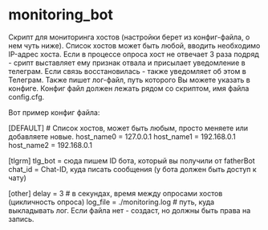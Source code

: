 # monitoring_bot

Скрипт для мониторинга хостов (настройки берет из конфиг-файла, о нем чуть ниже). Список хостов может быть любой, вводить необходимо IP-адрес хоста.
Если в процессе опроса хост не отвечает 3 раза подряд - срипт выставляет ему признак отвала и присылает уведомление в телеграм. Если связь восстановилась - также уведомляет об этом в Телеграм. Также пишет лог-файл, путь которого Вы можете указать в конфиге. Конфиг файл должен лежать рядом со скриптом, имя файла config.cfg.

Вот пример конфиг файла:

[DEFAULT]  # Список хостов, может быть любым, просто меняете или добавляете новые.
host_name0 = 127.0.0.1
host_name1 = 192.168.0.1
host_name2  = 192.168.0.1


[tlgrm]
tlg_bot = сюда пишем ID бота, который вы получили от fatherBot
chat_id = Chat-ID, куда писать сообщения (у бота должен быть доступ к чату)


[other]
delay = 3  # в секундах, время между опросами хостов (цикличность опроса)
log_file = ./monitoring.log # путь, куда выкладывать лог. Если файла нет - создаст, но должны быть права на запись.

